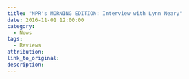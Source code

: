 ```yaml
---
title: "NPR's MORNING EDITION: Interview with Lynn Neary"
date: 2016-11-01 12:00:00
category:
  - News
tags:
  - Reviews
attribution:
link_to_original:
description:
---
```

